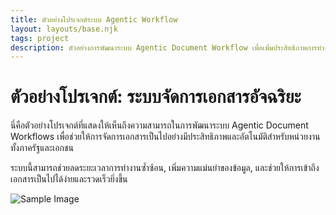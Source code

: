 ```yaml
---
title: ตัวอย่างโปรเจกต์ระบบ Agentic Workflow
layout: layouts/base.njk
tags: project
description: ตัวอย่างการพัฒนาระบบ Agentic Document Workflow เพื่อเพิ่มประสิทธิภาพการทำงาน
---
```

# ตัวอย่างโปรเจกต์: ระบบจัดการเอกสารอัจฉริยะ

นี่คือตัวอย่างโปรเจกต์ที่แสดงให้เห็นถึงความสามารถในการพัฒนาระบบ Agentic Document Workflows เพื่อช่วยให้การจัดการเอกสารเป็นไปอย่างมีประสิทธิภาพและอัตโนมัติสำหรับหน่วยงานทั้งภาครัฐและเอกชน

ระบบนี้สามารถช่วยลดระยะเวลาการทำงานซ้ำซ้อน, เพิ่มความแม่นยำของข้อมูล, และช่วยให้การเข้าถึงเอกสารเป็นไปได้ง่ายและรวดเร็วยิ่งขึ้น

![Sample Image](/assets/images/sample.jpg)